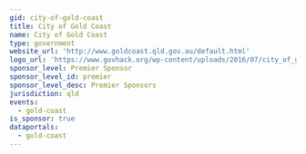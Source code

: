 ```yaml
---
gid: city-of-gold-coast
title: City of Gold Coast
name: City of Gold Coast
type: government
website_url: 'http://www.goldcoast.qld.gov.au/default.html'
logo_url: 'https://www.govhack.org/wp-content/uploads/2016/07/city_of_gold_coast.png'
sponsor_level: Premier Sponsor
sponsor_level_id: premier
sponsor_level_desc: Premier Sponsors
jurisdiction: qld
events:
  - gold-coast
is_sponsor: true
dataportals:
  - gold-coast
---
```

